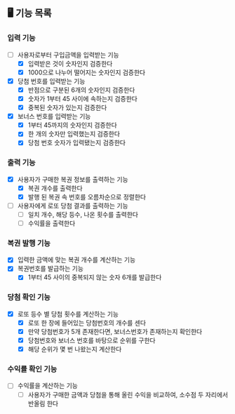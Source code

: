 ## 🖥 기능 목록

### 입력 기능
- [ ] 사용자로부터 구입금액을 입력받는 기능
  - [x] 입력받은 것이 숫자인지 검증한다
  - [x] 1000으로 나누어 떨어지는 숫자인지 검증한다
- [x] 당첨 번호를 입력받는 기능
  - [x] 반점으로 구분된 6개의 숫자인지 검증한다
  - [x] 숫자가 1부터 45 사이에 속하는지 검증한다
  - [x] 중복된 숫자가 있는지 검증한다
- [x] 보너스 번호를 입력받는 기능
  - [x] 1부터 45까지의 숫자인지 검증한다
  - [x] 한 개의 숫자만 입력했는지 검증한다
  - [x] 당첨 번호 숫자가 입력됐는지 검증한다

### 출력 기능
- [x] 사용자가 구매한 복권 정보를 출력하는 기능
  - [x] 복권 개수를 출력한다
  - [x] 발행 된 복권 속 번호를 오름차순으로 정렬한다
- [ ] 사용자에게 로또 당첨 결과를 출력하는 기능
  - [ ] 일치 개수, 해당 등수, 나온 횟수를 출력한다
  - [ ] 수익률을 출력한다

### 복권 발행 기능
- [x] 입력한 금액에 맞는 복권 개수를 계산하는 기능
- [x] 복권번호를 발급하는 기능
  - [x] 1부터 45 사이의 중복되지 않는 숫자 6개를 발급한다

### 당첨 확인 기능
- [x] 로또 등수 별 당첨 횟수를 계산하는 기능
  - [x] 로또 한 장에 들어있는 당첨번호의 개수를 센다
  - [x] 만약 당첨번호가 5개 존재한다면, 보너스번호가 존재하는지 확인한다
  - [x] 당첨번호와 보너스 번호를 바탕으로 순위를 구한다
  - [x] 해당 순위가 몇 번 나왔는지 계산한다

### 수익률 확인 기능
- [ ] 수익률을 계산하는 기능
  - [ ] 사용자가 구매한 금액과 당첨을 통해 올린 수익을 비교하여, 소수점 두 자리에서 반올림 한다
